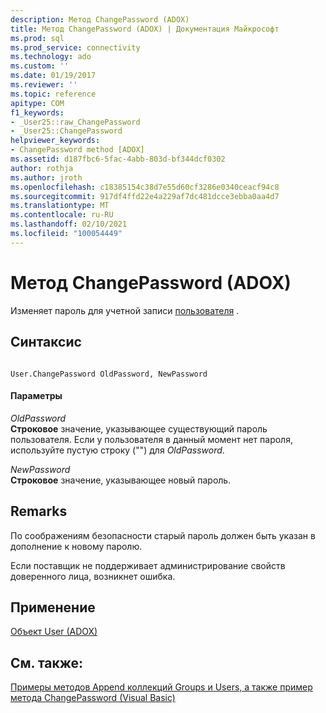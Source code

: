 ```yaml
---
description: Метод ChangePassword (ADOX)
title: Метод ChangePassword (ADOX) | Документация Майкрософт
ms.prod: sql
ms.prod_service: connectivity
ms.technology: ado
ms.custom: ''
ms.date: 01/19/2017
ms.reviewer: ''
ms.topic: reference
apitype: COM
f1_keywords:
- _User25::raw_ChangePassword
- _User25::ChangePassword
helpviewer_keywords:
- ChangePassword method [ADOX]
ms.assetid: d187fbc6-5fac-4abb-803d-bf344dcf0302
author: rothja
ms.author: jroth
ms.openlocfilehash: c18385154c38d7e55d60cf3286e0340ceacf94c8
ms.sourcegitcommit: 917df4ffd22e4a229af7dc481dcce3ebba0aa4d7
ms.translationtype: MT
ms.contentlocale: ru-RU
ms.lasthandoff: 02/10/2021
ms.locfileid: "100054449"
---
```

# <a name="changepassword-method-adox"></a>Метод ChangePassword (ADOX)
Изменяет пароль для учетной записи [пользователя](./user-object-adox.md) .  
  
## <a name="syntax"></a>Синтаксис  
  
```  
  
User.ChangePassword OldPassword, NewPassword  
```  
  
#### <a name="parameters"></a>Параметры  
 *OldPassword*  
 **Строковое** значение, указывающее существующий пароль пользователя. Если у пользователя в данный момент нет пароля, используйте пустую строку ("") для *OldPassword*.  
  
 *NewPassword*  
 **Строковое** значение, указывающее новый пароль.  
  
## <a name="remarks"></a>Remarks  
 По соображениям безопасности старый пароль должен быть указан в дополнение к новому паролю.  
  
 Если поставщик не поддерживает администрирование свойств доверенного лица, возникнет ошибка.  
  
## <a name="applies-to"></a>Применение  
 [Объект User (ADOX)](./user-object-adox.md)  
  
## <a name="see-also"></a>См. также:  
 [Примеры методов Append коллекций Groups и Users, а также пример метода ChangePassword (Visual Basic)](./groups-and-users-append-changepassword-methods-example-vb.md)